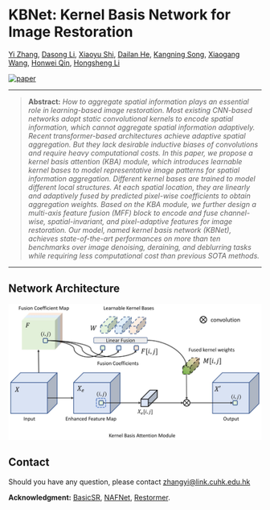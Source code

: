 
# KBNet: Kernel Basis Network for Image Restoration

[Yi Zhang](https://zhangyi-3.github.io/), 
[Dasong Li](https://dasongli1.github.io/), 
[Xiaoyu Shi](https://scholar.google.com/citations?user=fbEuTJUAAAAJ&hl=en), 
[Dailan He](https://scholar.google.com/citations?user=f5MTTy4AAAAJ&hl=zh-CN), 
[Kangning Song](), 
[Xiaogang Wang](https://scholar.google.com/citations?user=-B5JgjsAAAAJ), 
[Honwei Qin](https://scholar.google.com/citations?user=ZGM7HfgAAAAJ), 
[Hongsheng Li](https://www.ee.cuhk.edu.hk/~hsli/)


[![paper](https://img.shields.io/badge/arXiv-Paper-<COLOR>.svg)]()

<hr />

> **Abstract:** *How to aggregate spatial information plays an essential role in learning-based image restoration.
Most existing CNN-based networks adopt static convolutional kernels to encode spatial information, which cannot aggregate spatial information adaptively. 
Recent transformer-based architectures achieve adaptive spatial aggregation. But they lack desirable inductive biases of convolutions and require heavy computational costs. 
In this paper, we propose a kernel basis attention (KBA) module, which introduces learnable kernel bases to model representative image patterns for spatial information aggregation. 
Different kernel bases are trained to model different local structures. 
At each spatial location, they are linearly and adaptively fused by predicted pixel-wise coefficients to obtain aggregation weights.
Based on the KBA module, we further design a multi-axis feature fusion (MFF) block to encode and fuse channel-wise, spatial-invariant, and pixel-adaptive features for image restoration.
Our model, named kernel basis network (KBNet), achieves state-of-the-art performances on more than ten benchmarks over image denoising, deraining, and deblurring tasks while requiring less computational cost than previous SOTA methods.* 
<hr />

## Network Architecture

<img src = "figs/overview.jpg"> 


## Contact
Should you have any question, please contact zhangyi@link.cuhk.edu.hk


**Acknowledgment:** [BasicSR](https://github.com/xinntao/BasicSR), [NAFNet](https://github.com/megvii-research/NAFNet), [Restormer](https://github.com/swz30/Restormer). 
 